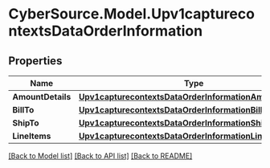 # CyberSource.Model.Upv1capturecontextsDataOrderInformation
## Properties

Name | Type | Description | Notes
------------ | ------------- | ------------- | -------------
**AmountDetails** | [**Upv1capturecontextsDataOrderInformationAmountDetails**](Upv1capturecontextsDataOrderInformationAmountDetails.md) |  | [optional] 
**BillTo** | [**Upv1capturecontextsDataOrderInformationBillTo**](Upv1capturecontextsDataOrderInformationBillTo.md) |  | [optional] 
**ShipTo** | [**Upv1capturecontextsDataOrderInformationShipTo**](Upv1capturecontextsDataOrderInformationShipTo.md) |  | [optional] 
**LineItems** | [**Upv1capturecontextsDataOrderInformationLineItems**](Upv1capturecontextsDataOrderInformationLineItems.md) |  | [optional] 

[[Back to Model list]](../README.md#documentation-for-models) [[Back to API list]](../README.md#documentation-for-api-endpoints) [[Back to README]](../README.md)

